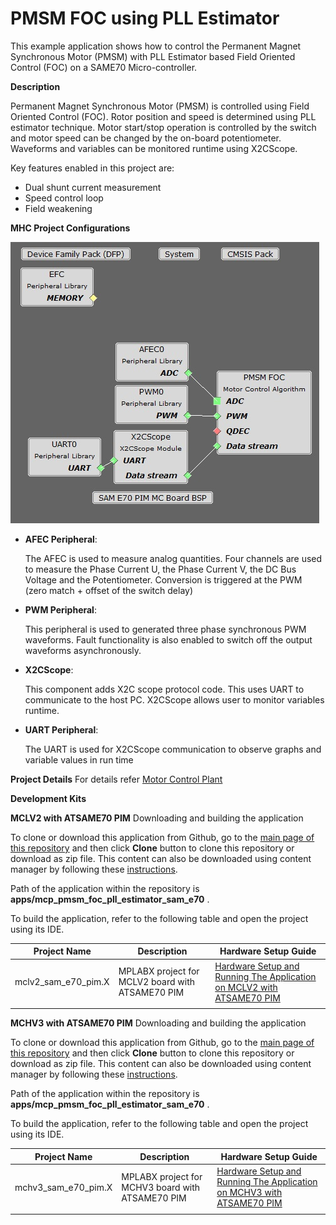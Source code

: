 # PMSM FOC using PLL Estimator

This example application shows how to control the Permanent Magnet Synchronous Motor (PMSM) with PLL Estimator based Field Oriented Control (FOC) on a SAME70 Micro-controller. 

**Description**

Permanent Magnet Synchronous Motor (PMSM) is controlled using Field Oriented Control (FOC). Rotor position and speed is determined using PLL estimator technique. Motor start/stop operation is controlled by the switch and motor speed can be changed by the on-board potentiometer. Waveforms and variables can be monitored runtime using X2CScope. 

Key features enabled in this project are:

- Dual shunt current measurement
- Speed control loop
- Field weakening


**MHC Project Configurations**

![MHC Project Graph](GUID-103CC8A3-6F24-4F10-BA7D-A237B0A45AE5-low.jpg)

- **AFEC Peripheral**: 

    The AFEC is used to measure analog quantities. Four channels are used to measure the Phase Current U, the Phase Current V, the DC Bus Voltage and the Potentiometer. Conversion is triggered at the PWM (zero match + offset of the switch delay) 
- **PWM Peripheral**: 

    This peripheral is used to generated three phase synchronous PWM waveforms. Fault functionality is also enabled to switch off the output waveforms asynchronously.
- **X2CScope**: 

    This component adds X2C scope protocol code. This uses UART to communicate to the host PC. X2CScope allows user to monitor variables runtime.
- **UART Peripheral**: 

    The UART is used for X2CScope communication to observe graphs and variable values in run time 


**Project Details**
For details refer [Motor Control Plant](https://microchip-mplab-harmony.github.io/motor_control/algorithms/pmsm_foc/mc_plant_docs/introduction.md)

**Development Kits**

**MCLV2 with ATSAME70 PIM**
Downloading and building the application

To clone or download this application from Github, go to the [main page of this repository](https://github.com/Microchip-MPLAB-Harmony/mc_apps_sam_e7x_s7x_v7x) and then click **Clone** button to clone this repository or download as zip file.
This content can also be downloaded using content manager by following these [instructions](https://microchip-mplab-harmony.github.io/contentmanager/).

Path of the application within the repository is **apps/mcp_pmsm_foc_pll_estimator_sam_e70** .

To build the application, refer to the following table and open the project using its IDE.

| Project Name      | Description                                    | Hardware Setup Guide |
| ----------------- | ---------------------------------------------- | ----------------- |
| mclv2_sam_e70_pim.X | MPLABX project for MCLV2 board with ATSAME70 PIM | [Hardware Setup and Running The Application on MCLV2 with ATSAME70 PIM](GUID-08B08E4E-BC65-4CAF-9730-FB068BEDE8B8.md)|
|||


**MCHV3 with ATSAME70 PIM**
Downloading and building the application

To clone or download this application from Github, go to the [main page of this repository](https://github.com/Microchip-MPLAB-Harmony/mc_apps_sam_e7x_s7x_v7x) and then click **Clone** button to clone this repository or download as zip file.
This content can also be downloaded using content manager by following these [instructions](https://microchip-mplab-harmony.github.io/contentmanager/).

Path of the application within the repository is **apps/mcp_pmsm_foc_pll_estimator_sam_e70** .

To build the application, refer to the following table and open the project using its IDE.

| Project Name      | Description                                    | Hardware Setup Guide |
| ----------------- | ---------------------------------------------- | ----------------- |
| mchv3_sam_e70_pim.X | MPLABX project for MCHV3 board with ATSAME70 PIM | [Hardware Setup and Running The Application on MCHV3 with ATSAME70 PIM](GUID-B5C933E4-822A-4D94-B039-3A06AA9CFA22.md)|
|||